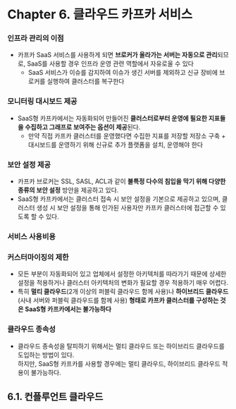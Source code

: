 # Chapter 6. 클라우드 카프카 서비스

### 인프라 관리의 이점
- 카프카 SaaS 서비스를 사용하게 되면 **브로커가 올라가는 서버는 자동으로 관리**되므로, SaaS를 사용할 경우 인프라 운영 관련 역할에서 자유로울 수 있다
  - SaaS 서비스가 이슈를 감지하여 이슈가 생긴 서버를 제외하고 신규 장비에 브로커를 실행하여 클러스터를 복구한다

### 모니터링 대시보드 제공
- SaaS형 카프카에서는 자동화되어 만들어진 **클러스터로부터 운영에 필요한 지표들을 수집하고 그래프로 보여주는 옵션이 제공**된다. 
  - 만약 직접 카프카 클러스터를 운영했다면 수집한 지표를 저장할 저장소 구축 + 대시보드를 운영하기 위해 신규로 추가 플랫폼을 설치, 운영해야 한다

### 보안 설정 제공
- 카프카 브로커는 SSL, SASL, ACL과 같이 **불특정 다수의 침입을 막기 위해 다양한 종류의 보안 설정** 방안을 제공하고 있다.
- SaaS형 카프카에서는 클러스터 접속 시 보안 설정을 기본으로 제공하고 있으며, 클러스터 생성 시 보안 설정을 통해 인가된 사용자만 카프카 클러스터에 접근할 수 있도록 할 수 있다.

### 서비스 사용비용

### 커스터마이징의 제한
- 모든 부분이 자동화되어 있고 업체에서 설정한 아키텍처를 따라가기 때문에 상세한 설정을 적용하거나 클러스터 아키텍처의 변화가 필요할 경우 적용하기 매우 어렵다.
- 특히 **멀티 클라우드**(2개 이상의 퍼블릭 클라우드 함께 사용)나 **하이브리드 클라우드**(사내 서버와 퍼블릭 클라우드를 함께 사용) **형태로 카프카 클러스터를 구성하는 것은 SaaS형 카프카에서는 불가능하다**

### 클라우드 종속성
- 클라우드 종속성을 탈피하기 위해서는 멀티 클라우드 또는 하이브리드 클라우드를 도입하는 방법이 있다. <br> 하지만, SaaS형 카프카를 사용할 경우에는 멀티 클라우드, 하이브리드 클라우드 적용이 불가능하다.


## 6.1. 컨플루언트 클라우드